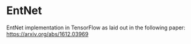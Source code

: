 # EntNet
EntNet implementation in TensorFlow as laid out in the following paper: https://arxiv.org/abs/1612.03969
